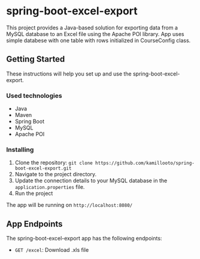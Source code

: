 ﻿# spring-boot-excel-export

This project provides a Java-based solution for exporting data from a MySQL database to an Excel file using the Apache POI library.
App uses simple databese with one table with rows initialized in CourseConfig class.

## Getting Started

These instructions will help you set up and use the spring-boot-excel-export.

### Used technologies

- Java
- Maven
- Spring Boot
- MySQL
- Apache POI

### Installing

1.  Clone the repository: `git clone https://github.com/kamillooto/spring-boot-excel-export.git`
2.  Navigate to the project directory.
3.  Update the connection details to your MySQL database in the `application.properties` file.
4.  Run the project

The app will be running on `http://localhost:8080/`

## App Endpoints

The spring-boot-excel-export app has the following endpoints:

-   `GET /excel`: Download .xls file
